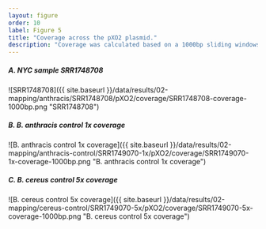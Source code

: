 ```yaml
---
layout: figure
order: 10
label: Figure 5
title: "Coverage across the pXO2 plasmid."
description: "Coverage was calculated based on a 1000bp sliding windows with a 500bp overlap for NYC sample SRR1748708 and the controls."
---
```


##### **A.** *NYC sample SRR1748708*

![SRR1748708]({{ site.baseurl }}/data/results/02-mapping/anthracis/SRR1748708/pXO2/coverage/SRR1748708-coverage-1000bp.png "SRR1748708")

##### **B.** *B. anthracis* control 1x coverage

![B. anthracis control 1x coverage]({{ site.baseurl }}/data/results/02-mapping/anthracis-control/SRR1749070-1x/pXO2/coverage/SRR1749070-1x-coverage-1000bp.png "B. anthracis control 1x coverage")

##### **C.** *B. cereus* control 5x coverage

![B. cereus control 5x coverage]({{ site.baseurl }}/data/results/02-mapping/cereus-control/SRR1749070-5x/pXO2/coverage/SRR1749070-5x-coverage-1000bp.png "B. cereus control 5x coverage")
